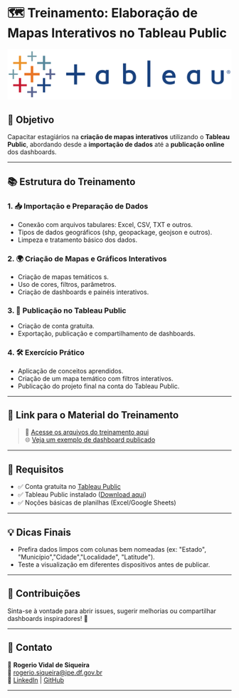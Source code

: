 # 🗺️ Treinamento: Elaboração de Mapas Interativos no Tableau Public

![Tableau Public Banner](https://github.com/rvidals/treinamento-tableau-public/blob/main/Imagens/Logo%20Tableau.jpeg) <!-- Substitua por um banner, se quiser -->

## 🎯 Objetivo

Capacitar estagiários na **criação de mapas interativos** utilizando o **Tableau Public**, abordando desde a **importação de dados** até a **publicação online** dos dashboards.

---

## 📚 Estrutura do Treinamento

### 1. 📥 Importação e Preparação de Dados
- Conexão com arquivos tabulares: Excel, CSV, TXT e outros.
- Tipos de dados geográficos (shp, geopackage, geojson e outros).
- Limpeza e tratamento básico dos dados.

### 2. 🌍 Criação de Mapas e Gráficos Interativos
- Criação de mapas temáticos s.
- Uso de cores, filtros, parâmetros.
- Criação de dashboards e painéis interativos.

### 3. 🚀 Publicação no Tableau Public
- Criação de conta gratuita.
- Exportação, publicação e compartilhamento de dashboards.

### 4. 🛠️ Exercício Prático
- Aplicação de conceitos aprendidos.
- Criação de um mapa temático com filtros interativos.
- Publicação do projeto final na conta do Tableau Public.

---

## 🔗 Link para o Material do Treinamento

> 📁 [Acesse os arquivos do treinamento aqui](https://github.com/rvidals/treinamento-tableau-public/tree/main/Dados)  
> 🌐 [Veja um exemplo de dashboard publicado](https://public.tableau.com/app/profile/rogerio.vidal.de.siqueira/viz/Tableau-ExemploMapas/Histria1?publish=yes)

---

## 🧰 Requisitos

- ✅ Conta gratuita no [Tableau Public](https://public.tableau.com/)
- ✅ Tableau Public instalado ([Download aqui](https://public.tableau.com/en-us/s/download))
- ✅ Noções básicas de planilhas (Excel/Google Sheets)

---

## 💡 Dicas Finais

- Prefira dados limpos com colunas bem nomeadas (ex: "Estado", "Município","Cidade","Localidade", "Latitude").
- Teste a visualização em diferentes dispositivos antes de publicar.

---

## 🤝 Contribuições

Sinta-se à vontade para abrir issues, sugerir melhorias ou compartilhar dashboards inspiradores! 🚀

---

## 📩 Contato

👤 **Rogerio Vidal de Siqueira**  
📧 rogerio.siqueira@ipe.df.gov.br  
🔗 [LinkedIn](https://www.linkedin.com/in/rogerio-vidal-de-siqueira-9478aa136/) | [GitHub](https://github.com/rvidals)


---
